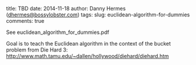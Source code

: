 title: TBD
date: 2014-11-18
author: Danny Hermes (dhermes@bossylobster.com)
tags:
slug: euclidean-algorithm-for-dummies
comments: true

See euclidean_algorithm_for_dummies.pdf

Goal is to teach the Euclidean algorithm in the context
of the bucket problem from Die Hard 3:
http://www.math.tamu.edu/~dallen/hollywood/diehard/diehard.htm
